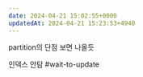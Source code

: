 ```yaml
---
date: 2024-04-21 15:02:55+0000
updatedAt: 2024-04-21 15:23:53+4940
---
```

partition의 단점 보면 나올듯

인덱스 안탐
#wait-to-update 
